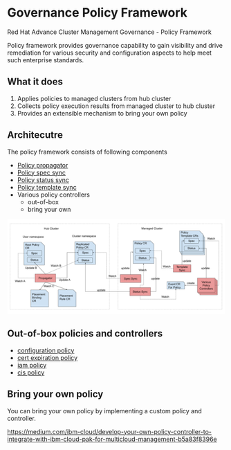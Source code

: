# Governance Policy Framework
Red Hat Advance Cluster Management Governance - Policy Framework

Policy framework provides governance capability to gain visibility and drive remediation for various security and configuration aspects to help meet such enterprise standards.

## What it does
1. Applies policies to managed clusters from hub cluster
2. Collects policy execution results from managed cluster to hub cluster
3. Provides an extensible mechanism to bring your own policy

## Architecutre
The policy framework consists of following components
- [Policy propagator](https://github.com/open-cluster-management/governance-policy-propagator) 
- [Policy spec sync](https://github.com/open-cluster-management/governance-policy-spec-sync)
- [Policy status sync](https://github.com/open-cluster-management/governance-policy-status-sync)
- [Policy template sync](https://github.com/open-cluster-management/governance-policy-template-sync)
- Various policy controllers
  - out-of-box
  - bring your own

![architecture](images/policy-framework-architecture-diagram.png)

## Out-of-box policies and controllers
- [configuration policy](https://github.com/open-cluster-management/config-policy-controller)
- [cert expiration policy](https://github.com/open-cluster-management/cert-policy-controller)
- [iam policy](https://github.com/open-cluster-management/iam-policy-controller)
- [cis policy](https://github.com/open-cluster-management/cis-controller)

## Bring your own policy
You can bring your own policy by implementing a custom policy and controller.

https://medium.com/ibm-cloud/develop-your-own-policy-controller-to-integrate-with-ibm-cloud-pak-for-multicloud-management-b5a83f8396e
